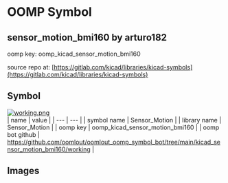 # OOMP Symbol  
## sensor_motion_bmi160  by arturo182  
  
oomp key: oomp_kicad_sensor_motion_bmi160  
  
source repo at: [https://gitlab.com/kicad/libraries/kicad-symbols](https://gitlab.com/kicad/libraries/kicad-symbols)  
## Symbol  
  
[![working.png](working_600.png)](working.png)  
| name | value | 
| --- | --- | 
| symbol name | Sensor_Motion | 
| library name | Sensor_Motion | 
| oomp key | oomp_kicad_sensor_motion_bmi160 | 
| oomp bot github | https://github.com/oomlout/oomlout_oomp_symbol_bot/tree/main/kicad_sensor_motion_bmi160/working | 
## Images  
